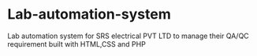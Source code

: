 # Lab-automation-system
Lab automation system for SRS electrical PVT LTD to manage their QA/QC requirement built with HTML,CSS and PHP
